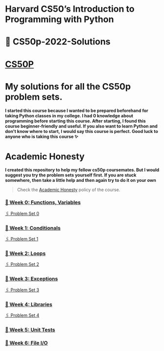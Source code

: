 # Harvard CS50’s Introduction to Programming with Python 
# 🐢 CS50p-2022-Solutions

# [CS50P](https://cs50.harvard.edu/python/2022/)

# My solutions for all the CS50p problem sets.


**I started this course because I wanted to be prepared beforehand for taking Python classes in my college. I had 0 knowledge about programming before starting this course. After starting, I found this course beginner-friendly and useful. If you also want to learn Python and don't know where to start, I would say this course is perfect. Good luck to anyone who is taking this course ✨**

# Academic Honesty
**I created this repository to help my fellow cs50p coursemates. But I would suggest you try the problem sets yourself first. If you are stuck somewhere, then take a little help and then again try to do it on your own**
>Check the [Academic Honesty](https://cs50.harvard.edu/python/2022/honesty/) policy of the course.


### [👾 Week 0: Functions, Variables](https://cs50.harvard.edu/python/2022/psets/0/)
[🖇️ Problem Set 0](https://github.com/Dipi0322/CS50p-2022-Solutions/tree/main/pset%200)

### [👾 Week 1: Conditionals](https://cs50.harvard.edu/python/2022/psets/1/)
[🖇️ Problem Set 1](https://github.com/Dipi0322/CS50p-2022-Solutions/tree/main/pset%201)

### [👾 Week 2: Loops](https://cs50.harvard.edu/python/2022/psets/2/)
[🖇️ Problem Set 2](https://github.com/Dipi0322/CS50p-2022-Solutions/tree/main/pset%202)

### [👾 Week 3: Exceptions](https://cs50.harvard.edu/python/2022/psets/3/)
[🖇️ Problem Set 3](https://github.com/Dipi0322/CS50p-2022-Solutions/tree/main/pset%203)

### [👾 Week 4: Libraries](https://cs50.harvard.edu/python/2022/psets/4/)
[🖇️ Problem Set 4](https://github.com/Dipi0322/CS50p-2022-Solutions/tree/main/pset%204)

### [👾 Week 5: Unit Tests](https://cs50.harvard.edu/python/2022/psets/5/)

### [👾 Week 6: File I/O](https://cs50.harvard.edu/python/2022/psets/6/)

